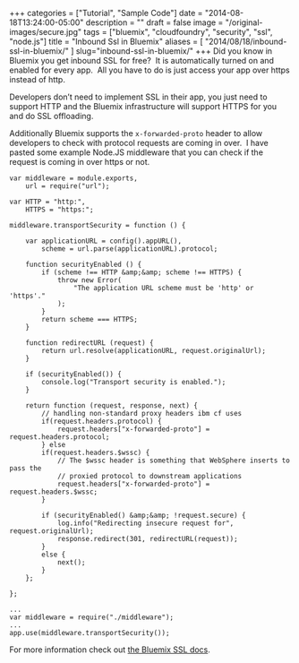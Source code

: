+++
categories = ["Tutorial", "Sample Code"]
date = "2014-08-18T13:24:00-05:00"
description = ""
draft = false
image = "/original-images/secure.jpg"
tags = ["bluemix", "cloudfoundry", "security", "ssl", "node.js"]
title = "Inbound Ssl in Bluemix"
aliases = [
    "2014/08/18/inbound-ssl-in-bluemix/"
]
slug="inbound-ssl-in-bluemix/"
+++
Did you know in Bluemix you get inbound SSL for free?  It is automatically turned on and enabled for every app.  All you have to do is just access your app over https instead of http.

Developers don’t need to implement SSL in their app, you just need to support HTTP and the Bluemix infrastructure will support HTTPS for you and do SSL offloading.

Additionally Bluemix supports the `x-forwarded-proto` header to allow developers to check with protocol requests are coming in over.  I have pasted some example Node.JS middleware that you can check if the request is coming in over https or not.

```
var middleware = module.exports,
    url = require("url");

var HTTP = "http:",
    HTTPS = "https:";

middleware.transportSecurity = function () {

    var applicationURL = config().appURL(),
        scheme = url.parse(applicationURL).protocol;

    function securityEnabled () {
        if (scheme !== HTTP &amp;&amp; scheme !== HTTPS) {
            throw new Error(
                "The application URL scheme must be 'http' or 'https'."
            );
        }
        return scheme === HTTPS;
    }

    function redirectURL (request) {
        return url.resolve(applicationURL, request.originalUrl);
    }

    if (securityEnabled()) {
        console.log("Transport security is enabled.");
    }

    return function (request, response, next) {
        // handling non-standard proxy headers ibm cf uses
        if(request.headers.protocol) {
            request.headers["x-forwarded-proto"] = request.headers.protocol;
        } else
        if(request.headers.$wssc) {
            // The $wssc header is something that WebSphere inserts to pass the
            // proxied protocol to downstream applications
            request.headers["x-forwarded-proto"] = request.headers.$wssc;
        }

        if (securityEnabled() &amp;&amp; !request.secure) {
            log.info("Redirecting insecure request for", request.originalUrl);
            response.redirect(301, redirectURL(request));
        }
        else {
            next();
        }
    };

};
```

```
...
var middleware = require("./middleware");
...
app.use(middleware.transportSecurity());
```
For more information check out [the Bluemix SSL docs](https://www.ng.bluemix.net/docs/manageapps/secapps.html).
